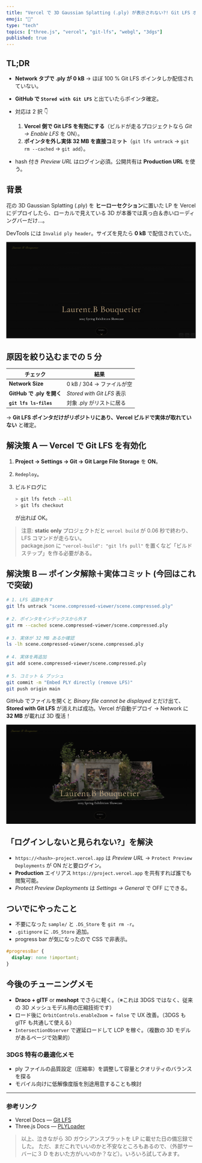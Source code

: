 ```yaml
---
title: "Vercel で 3D Gaussian Splatting (.ply) が表示されない?! Git LFS ポインタ問題を 15 分で解決したメモ"
emoji: "🚀"
type: "tech"
topics: ["three.js", "vercel", "git-lfs", "webgl", "3dgs"]
published: true
---
```


## TL;DR

- **Network タブで .ply が 0 kB** → ほぼ 100 % Git LFS ポインタしか配信されていない。
- **GitHub で `Stored with Git LFS`** と出ていたらポインタ確定。
- 対応は 2 択 👇

  1. **Vercel 側で Git LFS を有効にする**（ビルドが走るプロジェクトなら _Git → Enable LFS_ を ON）。
  2. **ポインタを外し実体 32 MB を直接コミット**（`git lfs untrack` → `git rm --cached` → `git add`）。

- hash 付き _Preview URL_ はログイン必須。公開共有は **Production URL** を使う。

## 背景

花の 3D Gaussian Splatting (.ply) を **ヒーローセクション**に置いた LP を Vercel にデプロイしたら、ローカルで見えている 3D が本番では真っ白＆赤いローディングバーだけ…。

DevTools には `Invalid ply header`。サイズを見たら **0 kB** で配信されていた。

![3DGSが表示されない状態](/images/vercel-3dgs/0514-02.png)

## 原因を絞り込むまでの 5 分

| チェック                  | 結果                       |
| ------------------------- | -------------------------- |
| **Network Size**          | 0 kB / 304 → ファイルが空  |
| **GitHub で .ply を開く** | _Stored with Git LFS_ 表示 |
| **`git lfs ls-files`**    | 対象 .ply がリストに居る   |

→ **Git LFS ポインタだけがリポジトリにあり、Vercel ビルドで実体が取れていない** と確定。

## 解決策 A — Vercel で Git LFS を有効化

1. **Project → Settings → Git → Git Large File Storage** を **ON**。
2. `Redeploy`。
3. ビルドログに

   ```bash
   > git lfs fetch --all
   > git lfs checkout
   ```

   が出れば OK。

> 注意: **static only** プロジェクトだと `vercel build` が 0.06 秒で終わり、LFS コマンドが走らない。<br>package.json に `"vercel-build": "git lfs pull"` を置くなど「ビルドステップ」を作る必要がある。

## 解決策 B — ポインタ解除＋実体コミット (今回はこれで突破)

```bash
# 1. LFS 追跡を外す
git lfs untrack "scene.compressed-viewer/scene.compressed.ply"

# 2. ポインタをインデックスから外す
git rm --cached scene.compressed-viewer/scene.compressed.ply

# 3. 実体が 32 MB あるか確認
ls -lh scene.compressed-viewer/scene.compressed.ply

# 4. 実体を再追加
git add scene.compressed-viewer/scene.compressed.ply

# 5. コミット & プッシュ
git commit -m "Embed PLY directly (remove LFS)"
git push origin main
```

GitHub でファイルを開くと _Binary file cannot be displayed_ とだけ出て、**Stored with Git LFS** が消えれば成功。Vercel が自動デプロイ → Network に **32 MB** が載れば 3D 復活！

![3DGSが表示された成功状態](/images/vercel-3dgs/0514-03.png)

## 「ログインしないと見られない?」を解決

- `https://<hash>-project.vercel.app` は _Preview URL_ → `Protect Preview Deployments` が ON だと要ログイン。
- **Production** エイリアス `https://project.vercel.app` を共有すれば誰でも閲覧可能。
- _Protect Preview Deployments_ は _Settings → General_ で OFF にできる。

## ついでにやったこと

- 不要になった `sample/` と `.DS_Store` を `git rm -r`。
- `.gitignore` に `.DS_Store` 追加。
- progress bar が気になったので CSS で非表示。

```css
#progressBar {
  display: none !important;
}
```

## 今後のチューニングメモ

- **Draco + glTF** or **meshopt** でさらに軽く。（※これは 3DGS ではなく、従来の 3D メッシュモデル用の圧縮技術です）
- ロード後に `OrbitControls.enableZoom = false` で UX 改善。（3DGS も glTF も共通して使える）
- `IntersectionObserver` で遅延ロードして LCP を稼ぐ。（複数の 3D モデルがあるページで効果的）

### 3DGS 特有の最適化メモ

- ply ファイルの品質設定（圧縮率）を調整して容量とクオリティのバランスを探る
- モバイル向けに低解像度版を別途用意することも検討

---

### 参考リンク

- Vercel Docs — [Git LFS](https://vercel.com/docs/git-integrations/git-lfs)
- Three.js Docs — [PLYLoader](https://threejs.org/docs/index.html?q=ply#examples/en/loaders/PLYLoader)

> 以上、泣きながら 3D ガウシアンスプラットを LP に載せた日の備忘録でした。
> ただ、まだこれでいいのかと不安なところもあるので、（外部サーバーに３ D をおいた方がいいのか？など）。いろいろ試してみます。
